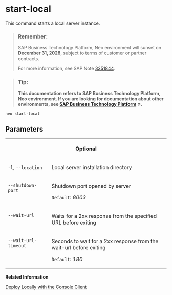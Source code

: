 <!-- loiocd54325ba712483489ab93eb1864af57 -->

# start-local

This command starts a local server instance.



> ### Remember:  
> SAP Business Technology Platform, Neo environment will sunset on **December 31, 2028**, subject to terms of customer or partner contracts.
> 
> For more information, see SAP Note [3351844](https://me.sap.com/notes/3351844).

> ### Tip:  
> **This documentation refers to SAP Business Technology Platform, Neo environment. If you are looking for documentation about other environments, see [SAP Business Technology Platform](https://help.sap.com/viewer/65de2977205c403bbc107264b8eccf4b/Cloud/en-US/6a2c1ab5a31b4ed9a2ce17a5329e1dd8.html "SAP Business Technology Platform (SAP BTP) is an integrated offering comprised of four technology portfolios: database and data management, application development and integration, analytics, and intelligent technologies. The platform offers users the ability to turn data into business value, compose end-to-end business processes, and build and extend SAP applications quickly.") :arrow_upper_right:.**



```
neo start-local
```



## Parameters


<table>
<tr>
<th valign="top" colspan="2">

Optional



</th>
</tr>
<tr>
<td valign="top">

`-l`, `--location`



</td>
<td valign="top">

Local server installation directory



</td>
</tr>
<tr>
<td valign="top">

`--shutdown-port`



</td>
<td valign="top">

Shutdown port opened by server

`Default`: *8003*



</td>
</tr>
<tr>
<td valign="top">

`--wait-url`



</td>
<td valign="top">

Waits for a 2xx response from the specified URL before exiting



</td>
</tr>
<tr>
<td valign="top">

`--wait-url-timeout`



</td>
<td valign="top">

Seconds to wait for a 2xx response from the wait-url before exiting

`Default`: *180*



</td>
</tr>
</table>

**Related Information**  


[Deploy Locally with the Console Client](../30-development-neo/deploy-locally-with-the-console-client-937c833.md "The console client allows you to install a server runtime in a local folder and use it to deploy your application.")

